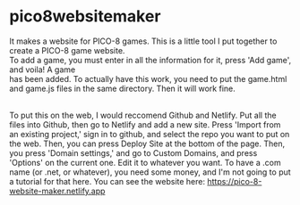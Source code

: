 # pico8websitemaker
It makes a website for PICO-8 games.
This is a little tool I put together to create a PICO-8 game website.<br>
      To add a game, you must enter in all the information for it, press 'Add game', and voila! A game<br>
      has been added. To actually have this work, you need to put the game.html and game.js files in the same directory. Then it will work fine.<br><br>

To put this on the web, I would reccomend Github and Netlify.
Put all the files into Github, then go to Netlify and add a new site. Press 'Import from an existing project,' sign in to github, and select the repo you want to put on the web. Then, you can press Deploy Site at the bottom of the page. Then, you press 'Domain settings,' and go to Custom Domains, and press 'Options' on the current one. Edit it to whatever you want. To have a .com name (or .net, or whatever), you need some money, and I'm not going to put a tutorial for that here.
You can see the website here: https://pico-8-website-maker.netlify.app
